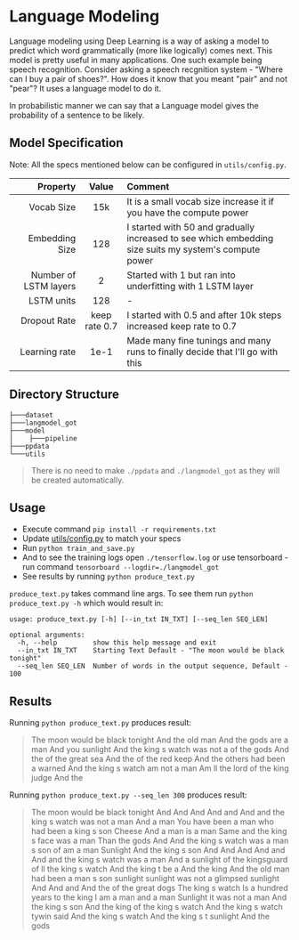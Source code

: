 <h1 style="align:center">Language Modeling</h1>

Language modeling using Deep Learning is a way of asking a model to predict which word grammatically (more like logically) comes next. This model is pretty useful in many applications. One such example being speech recognition. Consider asking a speech recgnition system - "Where can I buy a pair of shoes?". How does it know that you meant "pair" and not "pear"? It uses a language model to do it. 

In probabilistic manner we can say that a Language model gives the probability of a sentence to be likely.

## Model Specification

Note: All the specs mentioned below can be configured in `utils/config.py`.

|Property|Value|Comment|
|------:|:---:|:-----|
|Vocab Size|15k|It is a small vocab size increase it if you have the compute power|
|Embedding Size|128|I started with 50 and gradually increased to see which embedding size suits my system's compute power|
|Number of LSTM layers|2|Started with 1 but ran into underfitting with 1 LSTM layer|
|LSTM units|128|-|
|Dropout Rate|keep rate 0.7|I started with 0.5 and after 10k steps increased keep rate to 0.7|
|Learning rate|1e-1|Made many fine tunings and many runs to finally decide that I'll go with this|

## Directory Structure
```
├───dataset
├───langmodel_got
├───model
│    ├───pipeline
├───ppdata
└───utils
```

> There is no need to make `./ppdata` and `./langmodel_got` as they will be created automatically.

## Usage
* Execute command `pip install -r requirements.txt`
* Update [utils/config.py](./utils/config.py) to match your specs
* Run `python train_and_save.py`
* And to see the training logs open `./tensorflow.log` or use tensorboard - run command `tensorboard --logdir=./langmodel_got`
* See results by running `python produce_text.py`

`produce_text.py` takes command line args. To see them run `python produce_text.py -h` which would result in:

```
usage: produce_text.py [-h] [--in_txt IN_TXT] [--seq_len SEQ_LEN]

optional arguments:
  -h, --help         show this help message and exit
  --in_txt IN_TXT    Starting Text Default - "The moon would be black tonight"
  --seq_len SEQ_LEN  Number of words in the output sequence, Default - 100
```

## Results
Running `python produce_text.py` produces result:

> The moon would be black tonight And the old man And the gods are a man And you sunlight And the king s watch was not a <UNK> of the gods And the <UNK> of the great sea And the <UNK> of the red keep And the others had been a warned And the king s watch am not a man Am ll the lord of the king judge And the <UNK>

Running `python produce_text.py --seq_len 300` produces result:

> The moon would be black tonight And <UNK> And <UNK> And <UNK> And <UNK> and <UNK> And <UNK> and the king s watch was not a man And a man You have been a man who had been a king s son Cheese And a man is a man Same and the king s face was a man Than the gods And <UNK> And the king s watch was a man s son of am a man Sunlight And the king s son And <UNK> And <UNK> And <UNK> And <UNK> and <UNK> And <UNK> and the king s watch was a man And a sunlight of the kingsguard of ll the king s watch And the king t be a <UNK> And the king And the old man had been a man s son sunlight sunlight was not a glimpsed sunlight And <UNK> And <UNK> and <UNK> And the <UNK> of the great dogs The king s watch Is a hundred years to the king I am a man and a man Sunlight it was not a man And the king s son And the king of the king s watch And the king s watch tywin said And the king s watch And the king s t sunlight And the gods
